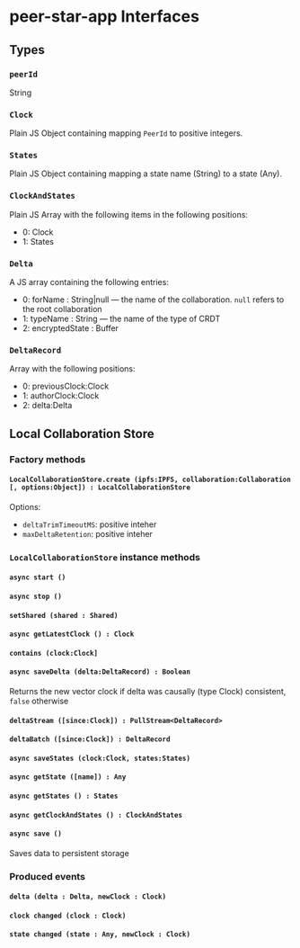 # peer-star-app Interfaces

## Types

### `peerId`

String

### `Clock`

Plain JS Object containing mapping `PeerId` to positive integers.

### `States`

Plain JS Object containing mapping a state name (String) to a state (Any).

### `ClockAndStates`

Plain JS Array with the following items in the following positions:

* 0: Clock
* 1: States

### `Delta`

A JS array containing the following entries:

* 0: forName : String|null — the name of the collaboration. `null` refers to the root collaboration
* 1: typeName : String — the name of the type of CRDT
* 2: encryptedState : Buffer

### `DeltaRecord`

Array with the following positions:

* 0: previousClock:Clock
* 1: authorClock:Clock
* 2: delta:Delta

## Local Collaboration Store

### Factory methods

#### `LocalCollaborationStore.create (ipfs:IPFS, collaboration:Collaboration [, options:Object]) : LocalCollaborationStore`

Options:

* `deltaTrimTimeoutMS`: positive inteher
* `maxDeltaRetention`: positive inteher

### `LocalCollaborationStore` instance methods

#### `async start ()`

#### `async stop ()`

#### `setShared (shared : Shared)`

#### `async getLatestClock () : Clock`

#### `contains (clock:Clock]`

#### `async saveDelta (delta:DeltaRecord) : Boolean`

Returns the new vector clock if delta was causally (type Clock) consistent, `false` otherwise

#### `deltaStream ([since:Clock]) : PullStream<DeltaRecord>`

#### `deltaBatch ([since:Clock]) : DeltaRecord`

#### `async saveStates (clock:Clock, states:States)`

#### `async getState ([name]) : Any`

#### `async getStates () : States`

#### `async getClockAndStates () : ClockAndStates`

#### `async save ()`

Saves data to persistent storage


### Produced events

#### `delta (delta : Delta, newClock : Clock)`

#### `clock changed (clock : Clock)`

#### `state changed (state : Any, newClock : Clock)`

